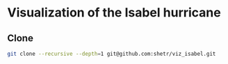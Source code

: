 
# Visualization of the Isabel hurricane

## Clone 

```bash
git clone --recursive --depth=1 git@github.com:shetr/viz_isabel.git
```